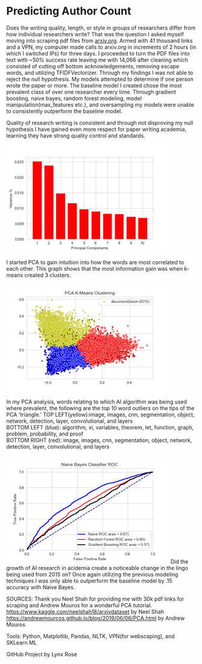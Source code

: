 # Predicting Author Count


Does the writing quality, length, or style in groups of researchers differ from how individual researchers write? 
That was the question I asked myself moving into scraping pdf files from [arxiv.org](arxiv.org). Armed with 41 thousand links and a VPN, my computer made calls to arxiv.org in increments of 2 hours (in which I switched IPs) for three days. I proceeded to turn the PDF files into text with ~50% success rate leaving me with 14,066 after cleaning which consisted of cutting off bottom acknowledgements, removing escape words, and utilizing TFIDFVectorizer. 
Through my findings I was not able to reject the null hypothesis. 
My models attempted to determine if one person wrote the paper or more.
The baseline model I created chose the most prevalent class of over one researcher every time.
Through gradient boosting, naive bayes, random forest modeling, model manipulation(max_features etc.), and oversampling my models were unable to consistently outperform the baseline model. 

Quality of research writing is consistent and through not disproving my null hypothesis I have gained even more respect for paper writing academia, learning they have strong quality control and standards. 

![](images/k_means_clustering.png)

I started PCA to gain intuition into how the words are most correlated to each other. This graph shows that the most information gain was when k-means created 3 clusters. 

![](images/pca_.png)

In my PCA analysis, words relating to which AI algorithm was being used where prevalent, the following are the top 10 word outliers on the tips of the PCA 'triangle.'
TOP LEFT(yellow):image, images, cnn, segmentation, object, network, detection, layer, convolutional, and layers           
BOTTOM LEFT (blue): algorithm, xi, variables, theorem, let, function, graph, problem, probability, and proof         
BOTTOM RIGHT (red): image, images, cnn, segmentation, object, network, detection, layer, convolutional, and layers         



![](images/roc_curve.png)
Did the growth of AI research in acidemia create a noticeable change in the lingo being used from 2015 on? 
Once again utilizing the previous modeling techniques I was only able to outperform the baseline model by .15 accuracy with Naive Bayes.


SOURCES:
Thank you Neel Shah for providing me with 30k pdf links for scraping and Andrew Mouros for a wonderful PCA tutorial.
https://www.kaggle.com/neelshah18/arxivdataset by Neel Shah
https://andrewmourcos.github.io/blog/2019/06/06/PCA.html by Andrew Mouros

Tools: Python, Matplotlib, Pandas, NLTK, VPN(for webscaping), and SKLearn ML

GitHub Project by Lynx Rose
